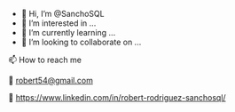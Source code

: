 - 👋 Hi, I’m @SanchoSQL
- 👀 I’m interested in ...
- 🌱 I’m currently learning ...
- 💞️ I’m looking to collaborate on ...
  
📫 How to reach me

📧  robert54@gmail.com 

🔗  https://www.linkedin.com/in/robert-rodriguez-sanchosql/ 

<!---
SanchoSQL/SanchoSQL is a ✨ special ✨ repository because its `README.md` (this file) appears on your GitHub profile.
You can click the Preview link to take a look at your changes.
--->
